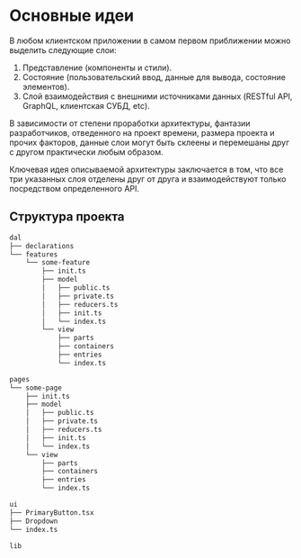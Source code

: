 # Основные идеи

В любом клиентском приложении в самом первом приближении можно выделить следующие слои:

1. Представление (компоненты и стили).
2. Состояние (пользовательский ввод, данные для вывода, состояние элементов).
3. Слой взаимодействия с внешними источниками данных (RESTful API, GraphQL, клиентская СУБД, etc).

В зависимости от степени проработки архитектуры, фантазии разработчиков, отведенного на проект времени, размера проекта и прочих факторов, данные слои могут быть склеены и перемешаны друг с другом практически любым образом.

Ключевая идея описываемой архитектуры заключается в том, что все три указанных слоя отделены друг от друга и взаимодействуют только посредством определенного API.

## Структура проекта

```bash
dal
├── declarations
└── features
    └── some-feature
        ├── init.ts
        ├── model
        │   ├── public.ts
        │   ├── private.ts
        │   ├── reducers.ts
        │   ├── init.ts
        │   └── index.ts
        └── view
            ├── parts
            ├── containers
            ├── entries
            └── index.ts

pages
└── some-page
    ├── init.ts
    ├── model
    │   ├── public.ts
    │   ├── private.ts
    │   ├── reducers.ts
    │   ├── init.ts
    │   └── index.ts
    └── view
        ├── parts
        ├── containers
        ├── entries
        └── index.ts

ui
├── PrimaryButton.tsx
├── Dropdown
└── index.ts

lib

```
